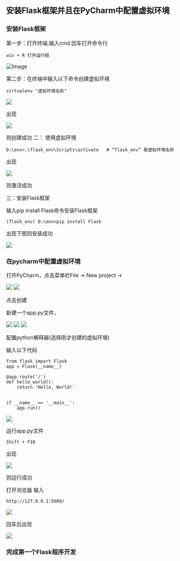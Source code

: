 ## 安装Flask框架并且在PyCharm中配置虚拟环境

### 安装Flask框架

第一步：打开终端,输入cmd 回车打开命令行

```
win + R 打开运行框
```

![Image](https://github.com/what1115/2024python/blob/main/img/img_1.png?raw=true)


第二步：在终端中输入以下命令创建虚拟环境

```
virtualenv "虚拟环境名称"
```

<img src=".\img\img_2.png">

出现

<img src=".\img\img_3.png">

则创建成功
二： 使用虚拟环境

```
D:\env>.\flask_env\Scripts\activate   # “flask_env” 是虚拟环境名称
```

出现

<img src=".\img\img_4.png">

则激活成功

三：安装Flask框架

输入pip install Flask命令安装Flask框架
```
(flask_env) D:\env>pip install Flask
```
出现下图则安装成功

<img src=".\img\img_5.png">

### 在pycharm中配置虚拟环境

打开PyCharm，点击菜单栏File -> New project ->

<img src=".\img\img_6.png">
<img src="https://i.postimg.cc/cJY9brpC/image.png">


点击创建

新建一个app.py文件，

<img src=".\img\img_7.png">
<img src=".\img\img_8.png">
<img src=".\img\img_9.png">

配置python解释器(选择刚才创建的虚拟环境)

输入以下代码

```
from flask import Flask
app = Flask(__name__)

@app.route('/')
def hello_world():
    return 'Hello, World!'


if __name__ == '__main__':
    app.run()
```

<img src=".\img\img_11.png">


运行app.py文件
```
Shift + F10
```

出现

<img src=".\img\img_10.png">

则运行成功

打开浏览器
输入

```
http://127.0.0.1:5000/
```

<img src=".\img\img_12.png">

回车后出现

<img src=".\img\img_13.png">


### 完成第一个Flask程序开发




